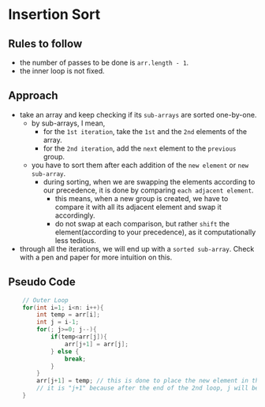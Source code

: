 # Insertion Sort

## Rules to follow
- the number of passes to be done is `arr.length - 1`.
- the inner loop is not fixed.

## Approach
- take an array and keep checking if its `sub-arrays` are sorted one-by-one.
    - by sub-arrays, I mean,
        - for the `1st iteration`, take the `1st` and the `2nd` elements of the array.
        - for the `2nd iteration`, add the `next` element to the `previous` group.
    - you have to sort them after each addition of the `new element` or `new sub-array`.
        - during sorting, when we are swapping the elements according to our precedence, it is done by comparing `each adjacent element`.
            - this means, when a new group is created, we have to compare it with all its adjacent element and swap it accordingly.
            - do not swap at each comparison, but rather `shift` the element(according to your precedence), as it computationally less tedious.
- through all the iterations, we will end up with a `sorted sub-array`. Check with a pen and paper for more intuition on this.

## Pseudo Code
``` java
    // Outer Loop
    for(int i=1; i<n: i++){
        int temp = arr[i];
        int j = i-1;
        for(; j>=0; j--){
            if(temp<arr[j]){
                arr[j+1] = arr[j];
            } else {
                break;
            }
        }
        arr[j+1] = temp; // this is done to place the new element in the correct position.
        // it is "j+1" because after the end of the 2nd loop, j will be pointing at either -1 or an element already sorted. 
    }
```
